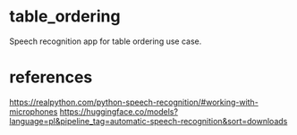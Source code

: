 # table_ordering
Speech recognition app for table ordering use case.

# references

https://realpython.com/python-speech-recognition/#working-with-microphones
https://huggingface.co/models?language=pl&pipeline_tag=automatic-speech-recognition&sort=downloads
